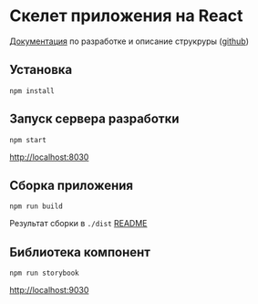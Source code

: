 # Скелет приложения на React

[Документация](https://vladimirshestakov.gitbooks.io/react-guid/content/) по разработке и описание 
струкруры ([github](https://github.com/ylabio/react-guide))

## Установка
`npm install`

## Запуск сервера разработки

`npm start`

[http://localhost:8030](http://localhost:8030/)

## Сборка приложения
`npm run build`

Результат сборки в `./dist` [README](dist/README.md)

## Библиотека компонент

`npm run storybook`

[http://localhost:9030](http://localhost:9030/)